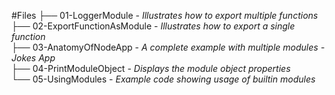 #Files
├── 01-LoggerModule - *Illustrates how to export multiple functions*  
├── 02-ExportFunctionAsModule - *Illustrates how to export a single function*   
├── 03-AnatomyOfNodeApp - *A complete example with multiple modules - Jokes App*  
├── 04-PrintModuleObject - *Displays the module object properties*  
└── 05-UsingModules - *Example code showing usage of builtin modules*  
